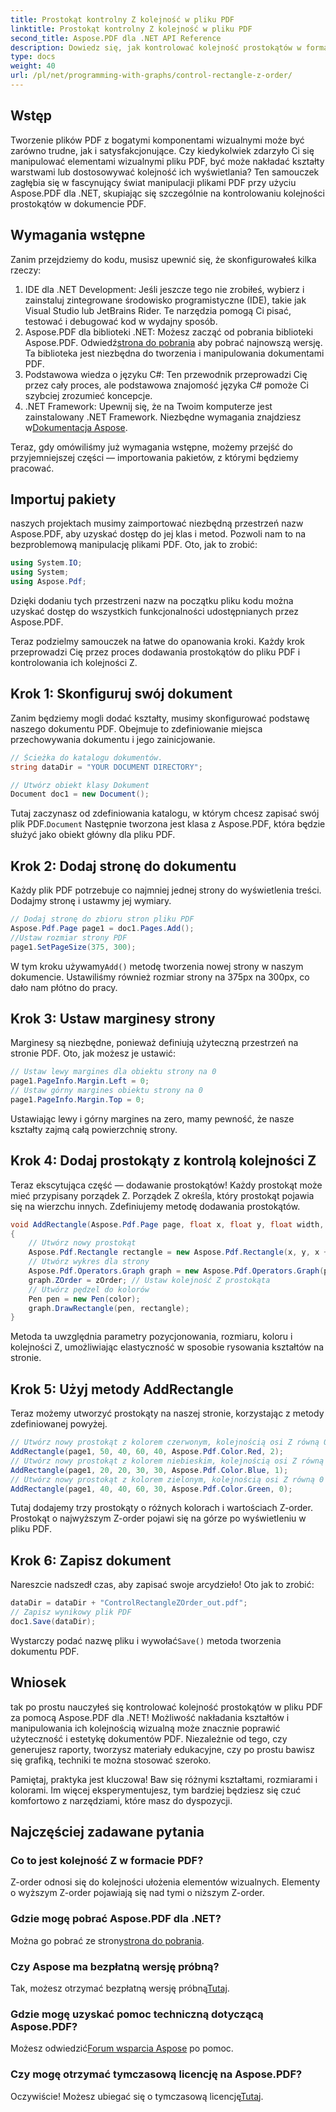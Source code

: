 ```yaml
---
title: Prostokąt kontrolny Z kolejność w pliku PDF
linktitle: Prostokąt kontrolny Z kolejność w pliku PDF
second_title: Aspose.PDF dla .NET API Reference
description: Dowiedz się, jak kontrolować kolejność prostokątów w formacie PDF za pomocą Aspose.PDF dla .NET w tym szczegółowym samouczku krok po kroku. Idealne dla programistów chcących ulepszyć dokumenty PDF.
type: docs
weight: 40
url: /pl/net/programming-with-graphs/control-rectangle-z-order/
---
```

## Wstęp

Tworzenie plików PDF z bogatymi komponentami wizualnymi może być zarówno trudne, jak i satysfakcjonujące. Czy kiedykolwiek zdarzyło Ci się manipulować elementami wizualnymi pliku PDF, być może nakładać kształty warstwami lub dostosowywać kolejność ich wyświetlania? Ten samouczek zagłębia się w fascynujący świat manipulacji plikami PDF przy użyciu Aspose.PDF dla .NET, skupiając się szczególnie na kontrolowaniu kolejności prostokątów w dokumencie PDF. 

## Wymagania wstępne 

Zanim przejdziemy do kodu, musisz upewnić się, że skonfigurowałeś kilka rzeczy:

1. IDE dla .NET Development: Jeśli jeszcze tego nie zrobiłeś, wybierz i zainstaluj zintegrowane środowisko programistyczne (IDE), takie jak Visual Studio lub JetBrains Rider. Te narzędzia pomogą Ci pisać, testować i debugować kod w wydajny sposób.
2.  Aspose.PDF dla biblioteki .NET: Możesz zacząć od pobrania biblioteki Aspose.PDF. Odwiedź[strona do pobrania](https://releases.aspose.com/pdf/net/) aby pobrać najnowszą wersję. Ta biblioteka jest niezbędna do tworzenia i manipulowania dokumentami PDF.
3. Podstawowa wiedza o języku C#: Ten przewodnik przeprowadzi Cię przez cały proces, ale podstawowa znajomość języka C# pomoże Ci szybciej zrozumieć koncepcje.
4.  .NET Framework: Upewnij się, że na Twoim komputerze jest zainstalowany .NET Framework. Niezbędne wymagania znajdziesz w[Dokumentacja Aspose](https://reference.aspose.com/pdf/net/).

Teraz, gdy omówiliśmy już wymagania wstępne, możemy przejść do przyjemniejszej części — importowania pakietów, z którymi będziemy pracować.

## Importuj pakiety

naszych projektach musimy zaimportować niezbędną przestrzeń nazw Aspose.PDF, aby uzyskać dostęp do jej klas i metod. Pozwoli nam to na bezproblemową manipulację plikami PDF. Oto, jak to zrobić:

```csharp
using System.IO;
using System;
using Aspose.Pdf;
```

Dzięki dodaniu tych przestrzeni nazw na początku pliku kodu można uzyskać dostęp do wszystkich funkcjonalności udostępnianych przez Aspose.PDF.

Teraz podzielmy samouczek na łatwe do opanowania kroki. Każdy krok przeprowadzi Cię przez proces dodawania prostokątów do pliku PDF i kontrolowania ich kolejności Z.

## Krok 1: Skonfiguruj swój dokument

Zanim będziemy mogli dodać kształty, musimy skonfigurować podstawę naszego dokumentu PDF. Obejmuje to zdefiniowanie miejsca przechowywania dokumentu i jego zainicjowanie.

```csharp
// Ścieżka do katalogu dokumentów.
string dataDir = "YOUR DOCUMENT DIRECTORY";

// Utwórz obiekt klasy Dokument
Document doc1 = new Document();
```
 Tutaj zaczynasz od zdefiniowania katalogu, w którym chcesz zapisać swój plik PDF.`Document` Następnie tworzona jest klasa z Aspose.PDF, która będzie służyć jako obiekt główny dla pliku PDF.

## Krok 2: Dodaj stronę do dokumentu

Każdy plik PDF potrzebuje co najmniej jednej strony do wyświetlenia treści. Dodajmy stronę i ustawmy jej wymiary.

```csharp
// Dodaj stronę do zbioru stron pliku PDF
Aspose.Pdf.Page page1 = doc1.Pages.Add();
//Ustaw rozmiar strony PDF
page1.SetPageSize(375, 300);
```
 W tym kroku używamy`Add()` metodę tworzenia nowej strony w naszym dokumencie. Ustawiliśmy również rozmiar strony na 375px na 300px, co dało nam płótno do pracy.

## Krok 3: Ustaw marginesy strony 

Marginesy są niezbędne, ponieważ definiują użyteczną przestrzeń na stronie PDF. Oto, jak możesz je ustawić:

```csharp
// Ustaw lewy margines dla obiektu strony na 0
page1.PageInfo.Margin.Left = 0;
// Ustaw górny margines obiektu strony na 0
page1.PageInfo.Margin.Top = 0;
```
Ustawiając lewy i górny margines na zero, mamy pewność, że nasze kształty zajmą całą powierzchnię strony.

## Krok 4: Dodaj prostokąty z kontrolą kolejności Z

Teraz ekscytująca część — dodawanie prostokątów! Każdy prostokąt może mieć przypisany porządek Z. Porządek Z określa, który prostokąt pojawia się na wierzchu innych. Zdefiniujemy metodę dodawania prostokątów.

```csharp
void AddRectangle(Aspose.Pdf.Page page, float x, float y, float width, float height, Aspose.Pdf.Color color, int zOrder)
{
    // Utwórz nowy prostokąt
    Aspose.Pdf.Rectangle rectangle = new Aspose.Pdf.Rectangle(x, y, x + width, y + height);
    // Utwórz wykres dla strony
    Aspose.Pdf.Operators.Graph graph = new Aspose.Pdf.Operators.Graph(page);
    graph.ZOrder = zOrder; // Ustaw kolejność Z prostokąta
    // Utwórz pędzel do kolorów
    Pen pen = new Pen(color);
    graph.DrawRectangle(pen, rectangle);
}
```
Metoda ta uwzględnia parametry pozycjonowania, rozmiaru, koloru i kolejności Z, umożliwiając elastyczność w sposobie rysowania kształtów na stronie.

## Krok 5: Użyj metody AddRectangle

Teraz możemy utworzyć prostokąty na naszej stronie, korzystając z metody zdefiniowanej powyżej.

```csharp
// Utwórz nowy prostokąt z kolorem czerwonym, kolejnością osi Z równą 0 i określonymi wymiarami
AddRectangle(page1, 50, 40, 60, 40, Aspose.Pdf.Color.Red, 2);
// Utwórz nowy prostokąt z kolorem niebieskim, kolejnością osi Z równą 0 i określonymi wymiarami
AddRectangle(page1, 20, 20, 30, 30, Aspose.Pdf.Color.Blue, 1);
// Utwórz nowy prostokąt z kolorem zielonym, kolejnością osi Z równą 0 i określonymi wymiarami
AddRectangle(page1, 40, 40, 60, 30, Aspose.Pdf.Color.Green, 0);
```
Tutaj dodajemy trzy prostokąty o różnych kolorach i wartościach Z-order. Prostokąt o najwyższym Z-order pojawi się na górze po wyświetleniu w pliku PDF.

## Krok 6: Zapisz dokument 

Nareszcie nadszedł czas, aby zapisać swoje arcydzieło! Oto jak to zrobić:

```csharp
dataDir = dataDir + "ControlRectangleZOrder_out.pdf";
// Zapisz wynikowy plik PDF
doc1.Save(dataDir);
```
 Wystarczy podać nazwę pliku i wywołać`Save()` metoda tworzenia dokumentu PDF.

## Wniosek 

tak po prostu nauczyłeś się kontrolować kolejność prostokątów w pliku PDF za pomocą Aspose.PDF dla .NET! Możliwość nakładania kształtów i manipulowania ich kolejnością wizualną może znacznie poprawić użyteczność i estetykę dokumentów PDF. Niezależnie od tego, czy generujesz raporty, tworzysz materiały edukacyjne, czy po prostu bawisz się grafiką, techniki te można stosować szeroko.

Pamiętaj, praktyka jest kluczowa! Baw się różnymi kształtami, rozmiarami i kolorami. Im więcej eksperymentujesz, tym bardziej będziesz się czuć komfortowo z narzędziami, które masz do dyspozycji.

## Najczęściej zadawane pytania

### Co to jest kolejność Z w formacie PDF?
Z-order odnosi się do kolejności ułożenia elementów wizualnych. Elementy o wyższym Z-order pojawiają się nad tymi o niższym Z-order.

### Gdzie mogę pobrać Aspose.PDF dla .NET?
 Można go pobrać ze strony[strona do pobrania](https://releases.aspose.com/pdf/net/).

### Czy Aspose ma bezpłatną wersję próbną?
 Tak, możesz otrzymać bezpłatną wersję próbną[Tutaj](https://releases.aspose.com/).

### Gdzie mogę uzyskać pomoc techniczną dotyczącą Aspose.PDF?
 Możesz odwiedzić[Forum wsparcia Aspose](https://forum.aspose.com/c/pdf/10) po pomoc.

### Czy mogę otrzymać tymczasową licencję na Aspose.PDF?
 Oczywiście! Możesz ubiegać się o tymczasową licencję[Tutaj](https://purchase.aspose.com/temporary-license/).